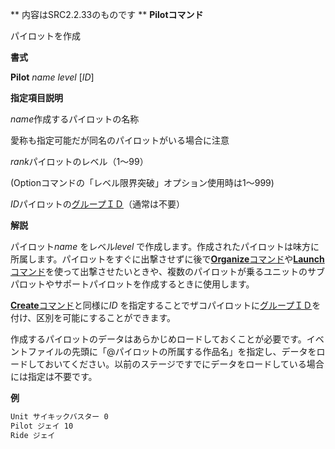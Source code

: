 ** 内容はSRC2.2.33のものです **
**Pilotコマンド**

パイロットを作成

**書式**

**Pilot** *name* *level* [*ID*]

**指定項目説明**

*name*作成するパイロットの名称

愛称も指定可能だが同名のパイロットがいる場合に注意

*rank*パイロットのレベル（1～99）

(Optionコマンドの「レベル限界突破」オプション使用時は1～999)

*ID*パイロットの[グループＩＤ](グループＩＤ.md)（通常は不要）

**解説**

パイロット*name* をレベル*level* で作成します。作成されたパイロットは味方に所属します。パイロットをすぐに出撃させずに後で[**Organize**コマンド](Organizeコマンド.md)や[**Launch**コマンド](Launchコマンド.md)を使って出撃させたいときや、複数のパイロットが乗るユニットのサブパロットやサポートパイロットを作成するときに使用します。

[**Create**コマンド](Createコマンド.md)と同様に*ID* を指定することでザコパイロットに[グループＩＤ](グループＩＤ.md)を付け、区別を可能にすることができます。

作成するパイロットのデータはあらかじめロードしておくことが必要です。イベントファイルの先頭に「@パイロットの所属する作品名」を指定し、データをロードしておいてください。以前のステージですでにデータをロードしている場合には指定は不要です。

**例**
```sh
Unit サイキックバスター 0
Pilot ジェイ 10
Ride ジェイ
```

